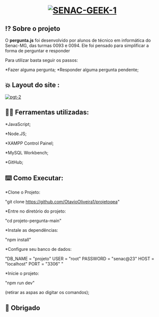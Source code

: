 <h1 align="center">

<a href="https://ibb.co/bRD9zW7"><img src="https://i.ibb.co/yB7jWfV/SENAC-GEEK-1.png" alt="SENAC-GEEK-1" border="0"></a>
   
</h1>


## ⁉️ Sobre o projeto

   O **pergunta.js** foi desenvolvido por alunos de técnico em informática do Senac-MG, das turmas 0093 e 0094.
   Ele foi pensado para simplificar a forma de perguntar e responder
   
   Para utilizar basta seguir os passos:


   *Fazer alguma pergunta;
   *Responder alguma pergunta pendente;

## 💥 Layout do site :

<a href="https://ibb.co/F4qFWc4"><img src="https://i.ibb.co/gZFx7QZ/pgt-2.png" alt="pgt-2" border="0"></a>

## 👨‍💻 Ferramentas utilizadas:
   

   *JavaScript;

   *Node.JS;

   *XAMPP Control Painel;

   *MySQL Workbench;

   *GitHub;

## ⌨️ Como Executar:
 
   *Clone o Projeto:

   "git clone https://github.com/OtavioOliveira1/projetoqea"

   *Entre no diretório do projeto:
   
   "cd projeto-pergunta-main"

   *Instale as dependências:

   "npm install"

   *Configure seu banco de dados:

   "DB_NAME = "projeto"
USER = "root"
PASSWORD = "senac@23"
HOST = "localhost"
PORT = "3306"
"

   *Inicie o projeto:

   "npm run dev"

   (retirar as aspas ao digitar os comandos);

## 💪 Obrigado